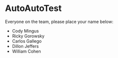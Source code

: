AutoAutoTest
============
Everyone on the team, please place your name below:

* Cody Mingus
* Ricky Gorowsky
* Carlos Gallego
* Dillon Jeffers
* William Cohen
